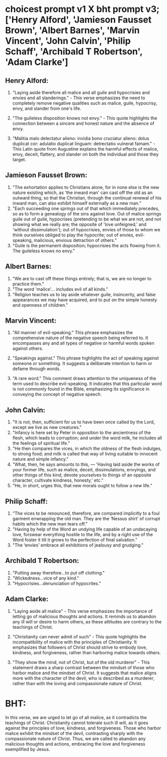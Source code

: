 # choicest prompt v1 X bht prompt v3; ['Henry Alford', 'Jamieson Fausset Brown', 'Albert Barnes', 'Marvin Vincent', 'John Calvin', 'Philip Schaff', 'Archibald T Robertson', 'Adam Clarke']

## Henry Alford:
1. "Laying aside therefore all malice and all guile and hypocrisies and envies and all slanderings." - This verse emphasizes the need to completely remove negative qualities such as malice, guile, hypocrisy, envy, and slander from one's life.

2. "The guileless disposition knows not envy." - This quote highlights the connection between a sincere and honest nature and the absence of envy.

3. "Malitia malo delectatur alieno: invidia bono cruciatur alieno: dolus duplicat cor: adulatio duplicat linguam: detrectatio vulnerat famam." - This Latin quote from Augustine explains the harmful effects of malice, envy, deceit, flattery, and slander on both the individual and those they target.

## Jamieson Fausset Brown:
1. "The exhortation applies to Christians alone, for in none else is the new nature existing which, as 'the inward man' can cast off the old as an outward thing, so that the Christian, through the continual renewal of his inward man, can also exhibit himself externally as a new man."
2. "Each succeeding one springs out of that which immediately precedes, so as to form a genealogy of the sins against love. Out of malice springs guile out of guile, hypocrises (pretending to be what we are not, and not showing what we really are; the opposite of 'love unfeigned,' and 'without dissimulation'); out of hypocrisies, envies of those to whom we think ourselves obliged to play the hypocrite; out of envies, evil-speaking, malicious, envious detraction of others."
3. "Guile is the permanent disposition; hypocrisies the acts flowing from it. The guileless knows no envy."

## Albert Barnes:
1. "We are to cast off these things entirely; that is, we are no longer to practice them."
2. "The word 'malice'... includes evil of all kinds."
3. "Religion teaches us to lay aside whatever guile, insincerity, and false appearances we may have acquired, and to put on the simple honesty and openness of children."

## Marvin Vincent:
1. "All manner of evil-speaking." This phrase emphasizes the comprehensive nature of the negative speech being referred to. It encompasses any and all types of negative or harmful words spoken against others.

2. "Speakings against." This phrase highlights the act of speaking against someone or something. It suggests a deliberate intention to harm or defame through words.

3. "A rare word." This comment draws attention to the uniqueness of the term used to describe evil-speaking. It indicates that this particular word is not commonly found in the Bible, emphasizing its significance in conveying the concept of negative speech.

## John Calvin:
1. "It is not, then, sufficient for us to have been once called by the Lord, except we live as new creatures."
2. "Infancy is here set by Peter in opposition to the ancientness of the flesh, which leads to corruption; and under the word milk, he includes all the feelings of spiritual life."
3. "He then compares the vices, in which the oldness of the flesh indulges, to strong food; and milk is called that way of living suitable to innocent nature and simple infancy."
4. "What, then, he says amounts to this, — 'Having laid aside the works of your former life, such as malice, deceit, dissimulations, envyings, and other things of this kind, devote yourselves to things of an opposite character, cultivate kindness, honesty,' etc."
5. "He, in short, urges this, that new morals ought to follow a new life."

## Philip Schaff:
1. "The vices to be renounced, therefore, are compared implicitly to a foul garment enwrapping the old man. They are the ‘Nessus shirt’ of corrupt habits which the new man tears off." 
2. "Having by help of the Word an undying life capable of an undecaying love, forswear everything hostile to the life, and by a right use of the Word foster it till it grows to the perfection of final salvation."
3. "The ‘envies’ embrace all exhibitions of jealousy and grudging."

## Archibald T Robertson:
1. "Putting away therefore...to put off clothing." 
2. "Wickedness...vice of any kind." 
3. "Hypocrisies...denunciation of hypocrites."

## Adam Clarke:
1. "Laying aside all malice" - This verse emphasizes the importance of letting go of malicious thoughts and actions. It reminds us to abandon any ill will or desire to harm others, as these attitudes are contrary to the teachings of Christ. 

2. "Christianity can never admit of such" - This quote highlights the incompatibility of malice with the principles of Christianity. It emphasizes that followers of Christ should strive to embody love, kindness, and forgiveness, rather than harboring malice towards others. 

3. "They show the mind, not of Christ, but of the old murderer" - This statement draws a sharp contrast between the mindset of those who harbor malice and the mindset of Christ. It suggests that malice aligns more with the character of the devil, who is described as a murderer, rather than with the loving and compassionate nature of Christ.


# BHT:
In this verse, we are urged to let go of all malice, as it contradicts the teachings of Christ. Christianity cannot tolerate such ill will, as it goes against the principles of love, kindness, and forgiveness. Those who harbor malice exhibit the mindset of the devil, contrasting sharply with the compassionate nature of Christ. Thus, we are called to abandon any malicious thoughts and actions, embracing the love and forgiveness exemplified by Jesus.